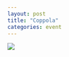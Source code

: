 ```yaml
---
layout: post
title: "Coppola"
categories: event
---
```

![](https://pics.livejournal.com/quillcraft/pic/001fq006)

